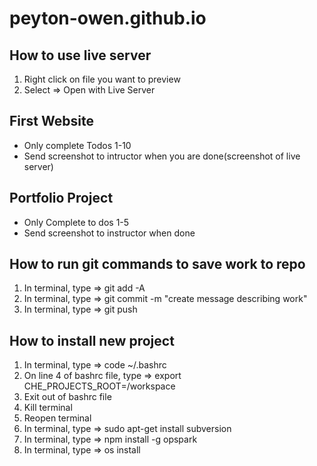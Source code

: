 # peyton-owen.github.io

## How to use live server
1) Right click on file you want to preview
2) Select => Open with Live Server

## First Website
- Only complete Todos 1-10
- Send screenshot to intructor when you are done(screenshot of live server)

## Portfolio Project
- Only Complete to dos 1-5
- Send screenshot to instructor when done

## How to run git commands to save work to repo 
1) In terminal, type => git add -A
2) In terminal, type => git commit -m "create message describing work"
3) In terminal, type => git push

## How to install new project 
1) In terminal, type => code ~/.bashrc
2) On line 4 of bashrc file, type => export CHE_PROJECTS_ROOT=/workspace
3) Exit out of bashrc file
4) Kill terminal
5) Reopen terminal
6) In terminal, type => sudo apt-get install subversion
7) In terminal, type => npm install -g opspark
8) In terminal, type => os install